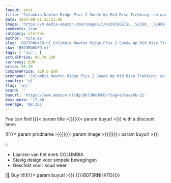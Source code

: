 ```yaml
---
layout: post
title: 'Columbia Newton Ridge Plus 2 Suede Wp Mid Rise Trekking- en wandelschoenen voor heren  Elk X Mountain Rood  43 EU'
date: 2024-08-31 23:51:06
image: 'https://m.media-amazon.com/images/I/41b9i8GEI1L._SL500_._SL400_.jpg'
comments: true
category: ofertas
author: 'tole.es'
slug: 'B073RNHXFD-nl Columbia Newton Ridge Plus 2 Suede Wp Mid Rise Trekking-...'
sku: 'B073RNHXFD-nl'
tags: [ '🇳🇱', ]
actualPrice: 98.78 EUR
currency: EUR
price: 98.78
comparePrice: 120.0 EUR
prodname: 'Columbia Newton Ridge Plus 2 Suede Wp Mid Rise Trekking- en wandelschoenen voor heren  Elk X Mountain Rood  43 EU'
country: 'nl'
flag: '🇳🇱'
brand: ''
buyurl: 'https://www.amazon.nl/dp/B073RNHXFD/?tag=tolees0b-21'
descuento: '17.68'
average: '88.365'
---
```


You can find [{{< param title >}}]({{< param buyurl >}}) with a discount here:

[![{{< param prodname >}}]({{< param image >}})]({{< param buyurl >}})

ℹ️:

- Laarzen van het merk COLUMBIA
- Stevig design voor simpele bewegingen
- Geschikt voor: koud weer

[🛒 Buy it!!]({{< param buyurl >}})
{{<world>}}B073RNHXFD{{</world>}}
